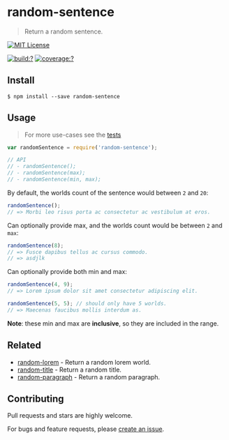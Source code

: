 # random-sentence

> Return a random sentence.


[![MIT License](https://img.shields.io/badge/license-MIT_License-green.svg?style=flat-square)](https://github.com/mock-end/random-sentence/blob/master/LICENSE)

[![build:?](https://img.shields.io/travis/mock-end/random-sentence/master.svg?style=flat-square)](https://travis-ci.org/mock-end/random-sentence)
[![coverage:?](https://img.shields.io/coveralls/mock-end/random-sentence/master.svg?style=flat-square)](https://coveralls.io/github/mock-end/random-sentence)


## Install

```
$ npm install --save random-sentence
```

## Usage

> For more use-cases see the [tests](https://github.com/mock-end/random-sentence/blob/master/test/spec/index.js)


```js
var randomSentence = require('random-sentence');

// API
// - randomSentence();
// - randomSentence(max);
// - randomSentence(min, max);
```

By default, the worlds count of the sentence would between `2` and `20`:

```js
randomSentence();
// => Morbi leo risus porta ac consectetur ac vestibulum at eros.
```

Can optionally provide max, and the worlds count would be between `2` and `max`:

```js
randomSentence(8);
// => Fusce dapibus tellus ac cursus commodo.
// => asdjlk
```

Can optionally provide both min and max:

```js
randomSentence(4, 9);
// => Lorem ipsum dolor sit amet consectetur adipiscing elit.

randomSentence(5, 5); // should only have 5 worlds.
// => Maecenas faucibus mollis interdum as.
```

**Note**: these min and max are **inclusive**, so they are included in the range. 

## Related

- [random-lorem](https://github.com/mock-end/random-lorem) - Return a random lorem world.
- [random-title](https://github.com/mock-end/random-title) - Return a random title.
- [random-paragraph](https://github.com/mock-end/random-paragraph) - Return a random paragraph.

## Contributing

Pull requests and stars are highly welcome.

For bugs and feature requests, please [create an issue](https://github.com/mock-end/random-sentence/issues/new).
